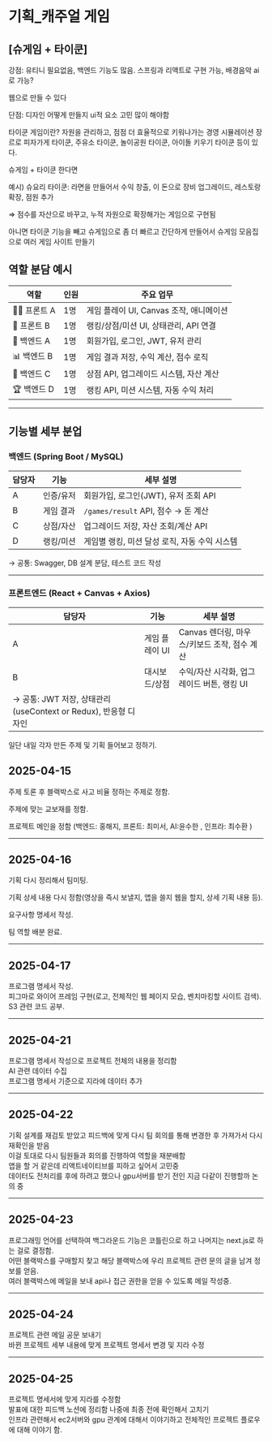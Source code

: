 
# 기획_캐주얼 게임
## [슈게임 + 타이쿤]

강점: 유티니 필요없음, 백엔드 기능도 많음. 스프링과 리액트로 구현 가능, 배경음악 ai로 가능?

웹으로 만들 수 있다

단점: 디자인 어떻게 만들지 ui적 요소 고민 많이 해야함


타이쿤 게임이란? 
자원을 관리하고, 점점 더 효율적으로 키워나가는 경영 시뮬레이션 장르로 피자가게 타이쿤, 주유소 타이쿤, 놀이공원 타이쿤, 아이돌 키우기 타이쿤 등이 있다.

슈게임 + 타이쿤 한다면

예시) 슈요리 타이쿤: 라면을 만들어서 수익 창출, 이 돈으로 장비 업그레이드, 레스토랑 확장, 점원 추가

⇒ 점수를 자산으로 바꾸고, 누적 자원으로 확장해가는 게임으로 구현됨

아니면 타이쿤 기능을 빼고 슈게임으로 좀 더 빠르고 간단하게 만들어서 슈게임 모음집으로 여러 게임 사이트 만들기


## 역할 분담 예시

| 역할 | 인원 | 주요 업무 |
| --- | --- | --- |
| 👨‍🎨 프론트 A | 1명 | 게임 플레이 UI, Canvas 조작, 애니메이션 |
| 🧭 프론트 B | 1명 | 랭킹/상점/미션 UI, 상태관리, API 연결 |
| 🧩 백엔드 A | 1명 | 회원가입, 로그인, JWT, 유저 관리 |
| 📊 백엔드 B | 1명 | 게임 결과 저장, 수익 계산, 점수 로직 |
| 🛒 백엔드 C | 1명 | 상점 API, 업그레이드 시스템, 자산 계산 |
| 🏆 백엔드 D | 1명 | 랭킹 API, 미션 시스템, 자동 수익 처리 |

---

## 기능별 세부 분업

### 백엔드 (Spring Boot / MySQL)

| 담당자 | 기능 | 세부 설명 |
| --- | --- | --- |
| A | 인증/유저 | 회원가입, 로그인(JWT), 유저 조회 API |
| B | 게임 결과 | `/games/result` API, 점수 → 돈 계산 |
| C | 상점/자산 | 업그레이드 저장, 자산 조회/계산 API |
| D | 랭킹/미션 | 게임별 랭킹, 미션 달성 로직, 자동 수익 시스템 |

→ 공통: Swagger, DB 설계 분담, 테스트 코드 작성

---

### 프론트엔드 (React + Canvas + Axios)

| 담당자 | 기능 | 세부 설명 |
| --- | --- | --- |
| A | 게임 플레이 UI | Canvas 렌더링, 마우스/키보드 조작, 점수 계산 |
| B | 대시보드/상점 | 수익/자산 시각화, 업그레이드 버튼, 랭킹 UI |
| → 공통: JWT 저장, 상태관리 (useContext or Redux), 반응형 디자인 |  |  |

일단 내일 각자 만든 주제 및 기획 들어보고 정하기.

## 2025-04-15
주제 토론 후 블랙박스로 사고 비율 정하는 주제로 정함.

주제에 맞는 교보재를 정함.

프로젝트 메인을 정함 (백엔드: 홍해지, 프론트: 최미서, AI:윤수한 , 인프라: 최수환 )

<hr>

## 2025-04-16  

기획 다시 정리해서 팀미팅.  

기획 상세 내용 다시 정함(영상을 즉시 보낼지, 앱을 쓸지 웹을 할지, 상세 기획 내용 등).  

요구사항 명세서 작성.  

팀 역할 배분 완료.  

<hr>

## 2025-04-17  

프로그램 명세서 작성.  
피그마로 와이어 프레임 구현(로고, 전체적인 웹 페이지 모습, 벤치마킹할 사이트 검색).  
S3 관련 코드 공부.  

<hr>

## 2025-04-21  
프로그램 명세서 작성으로 프로젝트 전체의 내용을 정리함  
AI 관련 데이터 수집  
프로그램 명세서 기준으로 지라에 데이터 추가  

<hr>

## 2025-04-22  
기획 설계를 재검토 받았고 피드백에 맞게 다시 팀 회의를 통해 변경한 후 가져가서 다시 재확인을 받음  
이걸 토대로 다시 팀원들과 회의를 진행하여 역할을 재분배함  
앱을 할 거 같은데 리액트네이티브를 피하고 싶어서 고민중  
데이터도 전처리를 후에 하려고 했으나 gpu서버를 받기 전인 지금 다같이 진행할까 논의 중  

<hr>

## 2025-04-23  
프로그래밍 언어를 선택하여 백그라운드 기능은 코틀린으로 하고 나머지는 next.js로 하는 걸로 결정함.  
어떤 블랙박스를 구매할지 찾고 해당 블랙박스에 우리 프로젝트 관련 문의 글을 남겨 정보를 얻음.  
여러 블랙박스에 메일을 보내 api나 접근 권한을 얻을 수 있도록 메일 작성중.

<hr>

## 2025-04-24  
프로젝트 관련 메일 공문 보내기  
바뀐 프로젝트 세부 내용에 맞게 프로젝트 명세서 변경 및 지라 수정

<hr>

## 2025-04-25  
프로젝트 명세서에 맞게 지라를 수정함  
발표에 대한 피드백 노션에 정리함 나중에 최종 전에 확인해서 고치기  
인프라 관련해서 ec2서버와 gpu 관계에 대해서 이야기하고 전체적인 프로젝트 플로우에 대해 이야기 함.